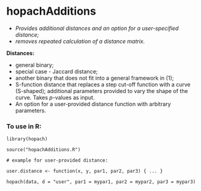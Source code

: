 # hopachAdditions

- *Provides additional distances and an option for a user-specified distance;*
- *removes repeated calculation of a distance matrix.*

**Distances:** 
* general binary;
* special case - Jaccard distance;
* another binary that does not fit into a general framework in (1);
* S-function distance that replaces a step cut-off function with a curve (S-shaped); additional parameters provided to vary the shape of the curve. Takes *p*-values as input.
* An option for a user-provided distance function with arbitrary parameters.

### To use in R:
```
library(hopach)

source("hopachAdditions.R")

# example for user-provided distance:

user.distance <- function(x, y, par1, par2, par3) { ... }

hopach(data, d = "user", par1 = mypar1, par2 = mypar2, par3 = mypar3)
```
